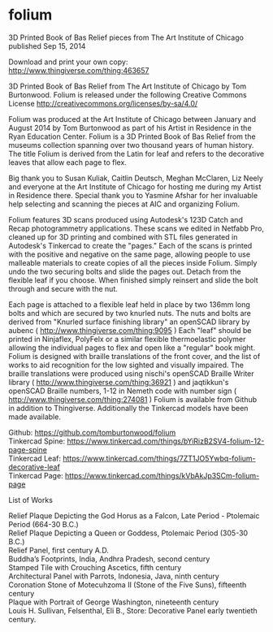 folium
======

3D Printed Book of Bas Relief pieces from The Art Institute of Chicago published Sep 15, 2014

Download and print your own copy: http://www.thingiverse.com/thing:463657

3D Printed Book of Bas Relief from The Art Institute of Chicago by Tom Burtonwood.
Folium is released under the following Creative Commons License
http://creativecommons.org/licenses/by-sa/4.0/

Folium was produced at the Art Institute of Chicago between January and August 2014
by Tom Burtonwood as part of his Artist in Residence in the Ryan Education Center. Folium
is a 3D Printed Book of Bas Relief from the museums collection spanning over two thousand
years of human history. The title Folium is derived from the Latin for leaf and refers to
the decorative leaves that allow each page to flex.

Big thank you to Susan Kuliak, Caitlin Deutsch, Meghan McClaren, Liz Neely and everyone at the Art Institute of Chicago for hosting me during my Artist in Residence there. Special thank you to Yasmine Afshar for her invaluable help selecting and scanning the pieces at AIC and organizing Folium.

Folium features 3D scans produced using Autodesk's 123D Catch and Recap photogrammetry
applications. These scans we edited in Netfabb Pro, cleaned up for 3D printing and
combined with STL files generated in Autodesk's Tinkercad to create the "pages."
Each of the scans is printed with the positive and negative on the same page, allowing
people to use malleable materials to create copies of all the pieces inside Folium. Simply
undo the two securing bolts and slide the pages out. Detach from the flexible leaf if you
choose. When finished simply reinsert and slide the bolt through and secure with the nut.

Each page is attached to a flexible leaf held in place by two 136mm long bolts and which are secured by two knurled nuts. The nuts and bolts are derived from "Knurled surface
finishing library" an openSCAD library by aubenc ( http://www.thingiverse.com/thing:9095 )
Each "leaf" should be printed in Ninjaflex, PolyFelx or a similar flexible thermoelastic
polymer allowing the individual pages to flex and open like a "regular" book might.
Folium is designed with braille translations of the front cover, and the list of works to
aid recognition for the low sighted and visually impaired. The braille translations were
produced using nischi's openSCAD Braille Writer library ( http://www.thingiverse.com/thing:36921 ) and jaqtikkun's openSCAD Braille numbers, 1-12 in Nemeth code with number sign ( http://www.thingiverse.com/thing:274081 )
Folium is available from Github in addition to Thingiverse. Additionally the Tinkercad models have been made available.

Github: https://github.com/tomburtonwood/folium  
Tinkercad Spine: https://www.tinkercad.com/things/bYiRizB2SV4-folium-12-page-spine  
Tinkercad Leaf: https://www.tinkercad.com/things/7ZT1JO5Ywbq-folium-decorative-leaf  
Tinkercad Page: https://www.tinkercad.com/things/kVbAkJp3SCm-folium-page  

List of Works

Relief Plaque Depicting the God Horus as a Falcon, Late Period - Ptolemaic Period
(664-30 B.C.)  
Relief Plaque Depicting a Queen or Goddess, Ptolemaic Period (305-30 B.C.)  
Relief Panel, first century A.D.  
Buddha’s Footprints, India, Andhra Pradesh, second century  
Stamped Tile with Crouching Ascetics, fifth century  
Architectural Panel with Parrots, Indonesia, Java, ninth century  
Coronation Stone of Motecuhzoma II (Stone of the Five Suns), fifteenth century  
Plaque with Portrait of George Washington, nineteenth century  
Louis H. Sullivan, Felsenthal, Eli B., Store: Decorative Panel early twentieth century.
